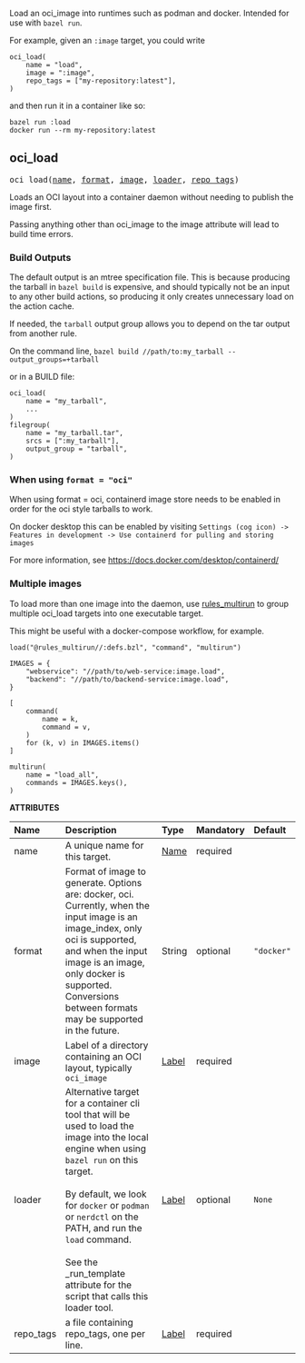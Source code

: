 <!-- Generated with Stardoc: http://skydoc.bazel.build -->

Load an oci_image into runtimes such as podman and docker.
Intended for use with `bazel run`.

For example, given an `:image` target, you could write

```
oci_load(
    name = "load",
    image = ":image",
    repo_tags = ["my-repository:latest"],
)
```

and then run it in a container like so:

```
bazel run :load
docker run --rm my-repository:latest
```

<a id="oci_load"></a>

## oci_load

<pre>
oci_load(<a href="#oci_load-name">name</a>, <a href="#oci_load-format">format</a>, <a href="#oci_load-image">image</a>, <a href="#oci_load-loader">loader</a>, <a href="#oci_load-repo_tags">repo_tags</a>)
</pre>

Loads an OCI layout into a container daemon without needing to publish the image first.

Passing anything other than oci_image to the image attribute will lead to build time errors.

### Build Outputs

The default output is an mtree specification file.
This is because producing the tarball in `bazel build` is expensive, and should typically not be an input to any other build actions,
so producing it only creates unnecessary load on the action cache.

If needed, the `tarball` output group allows you to depend on the tar output from another rule.

On the command line, `bazel build //path/to:my_tarball --output_groups=+tarball`

or in a BUILD file:

```starlark
oci_load(
    name = "my_tarball",
    ...
)
filegroup(
    name = "my_tarball.tar",
    srcs = [":my_tarball"],
    output_group = "tarball",
)
```

### When using `format = "oci"`

When using format = oci, containerd image store needs to be enabled in order for the oci style tarballs to work.

On docker desktop this can be enabled by visiting `Settings (cog icon) -> Features in development -> Use containerd for pulling and storing images`

For more information, see https://docs.docker.com/desktop/containerd/

### Multiple images

To load more than one image into the daemon,
use [rules_multirun] to group multiple oci_load targets into one executable target.

This might be useful with a docker-compose workflow, for example.

```starlark
load("@rules_multirun//:defs.bzl", "command", "multirun")

IMAGES = {
    "webservice": "//path/to/web-service:image.load",
    "backend": "//path/to/backend-service:image.load",
}

[
    command(
        name = k,
        command = v,
    )
    for (k, v) in IMAGES.items()
]

multirun(
    name = "load_all",
    commands = IMAGES.keys(),
)
```

[rules_multirun]: https://github.com/keith/rules_multirun

**ATTRIBUTES**


| Name  | Description | Type | Mandatory | Default |
| :------------- | :------------- | :------------- | :------------- | :------------- |
| <a id="oci_load-name"></a>name |  A unique name for this target.   | <a href="https://bazel.build/concepts/labels#target-names">Name</a> | required |  |
| <a id="oci_load-format"></a>format |  Format of image to generate. Options are: docker, oci. Currently, when the input image is an image_index, only oci is supported, and when the input image is an image, only docker is supported. Conversions between formats may be supported in the future.   | String | optional |  `"docker"`  |
| <a id="oci_load-image"></a>image |  Label of a directory containing an OCI layout, typically `oci_image`   | <a href="https://bazel.build/concepts/labels">Label</a> | required |  |
| <a id="oci_load-loader"></a>loader |  Alternative target for a container cli tool that will be used to load the image into the local engine when using `bazel run` on this target.<br><br>By default, we look for `docker` or `podman` or `nerdctl` on the PATH, and run the `load` command.<br><br>See the _run_template attribute for the script that calls this loader tool.   | <a href="https://bazel.build/concepts/labels">Label</a> | optional |  `None`  |
| <a id="oci_load-repo_tags"></a>repo_tags |  a file containing repo_tags, one per line.   | <a href="https://bazel.build/concepts/labels">Label</a> | required |  |


